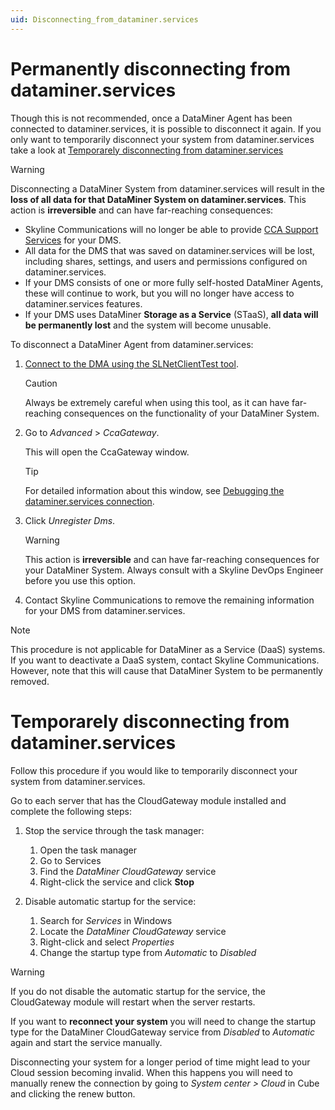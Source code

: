 ```yaml
---
uid: Disconnecting_from_dataminer.services
---
```


# Permanently disconnecting from dataminer.services

Though this is not recommended, once a DataMiner Agent has been connected to dataminer.services, it is possible to disconnect it again.
If you only want to temporarily disconnect your system from dataminer.services take a look at [Temporarely disconnecting from dataminer.services](#temporarely-disconnecting-from-dataminer.services)

> [!WARNING]
> Disconnecting a DataMiner System from dataminer.services will result in the **loss of all data for that DataMiner System on dataminer.services**. This action is **irreversible** and can have far-reaching consequences:
>
> - Skyline Communications will no longer be able to provide [CCA Support Services](xref:CCA_Support_Services) for your DMS.
> - All data for the DMS that was saved on dataminer.services will be lost, including shares, settings, and users and permissions configured on dataminer.services.
> - If your DMS consists of one or more fully self-hosted DataMiner Agents, these will continue to work, but you will no longer have access to dataminer.services features.
> - If your DMS uses DataMiner **Storage as a Service** (STaaS), **all data will be permanently lost** and the system will become unusable.

To disconnect a DataMiner Agent from dataminer.services:

1. [Connect to the DMA using the SLNetClientTest tool](xref:Connecting_to_a_DMA_with_the_SLNetClientTest_tool).

   > [!CAUTION]
   > Always be extremely careful when using this tool, as it can have far-reaching consequences on the functionality of your DataMiner System.

1. Go to *Advanced* > *CcaGateway*.

   This will open the CcaGateway window.

   > [!TIP]
   > For detailed information about this window, see [Debugging the dataminer.services connection](xref:SLNetClientTest_debugging_cloud_connection).

1. Click *Unregister Dms*.

   > [!WARNING]
   > This action is **irreversible** and can have far-reaching consequences for your DataMiner System. Always consult with a Skyline DevOps Engineer before you use this option.

1. Contact Skyline Communications to remove the remaining information for your DMS from dataminer.services.

> [!NOTE]
> This procedure is not applicable for DataMiner as a Service (DaaS) systems. If you want to deactivate a DaaS system, contact Skyline Communications. However, note that this will cause that DataMiner System to be permanently removed.

# Temporarely disconnecting from dataminer.services

Follow this procedure if you would like to temporarily disconnect your system from dataminer.services.

Go to each server that has the CloudGateway module installed and complete the following steps:

1. Stop the service through the task manager:
   1. Open the task manager
   2. Go to Services
   3. Find the _DataMiner CloudGateway_ service
   4. Right-click the service and click **Stop**

2. Disable automatic startup for the service:
   1. Search for _Services_ in Windows
   2. Locate the _DataMiner CloudGateway_ service
   3. Right-click and select _Properties_
   4. Change the startup type from _Automatic_ to _Disabled_

> [!WARNING]
> If you do not disable the automatic startup for the service, the CloudGateway module will restart when the server restarts.

If you want to **reconnect your system** you will need to change the startup type for the DataMiner CloudGateway service from _Disabled_ to _Automatic_ again and start the service manually. 

Disconnecting your system for a longer period of time might lead to your Cloud session becoming invalid. When this happens you will need to manually renew the connection by going to _System center > Cloud_ in Cube and clicking the renew button.
